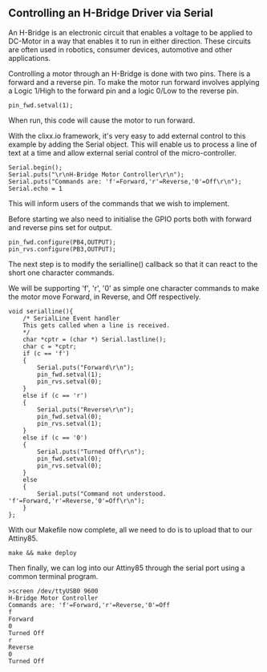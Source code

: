 Controlling an H-Bridge Driver via Serial
-----------------------------------------

An H-Bridge is an electronic circuit that enables a voltage to be applied 
to DC-Motor in a way that enables it to run in either direction. These 
circuits are often used in robotics, consumer devices, automotive and 
other applications.

Controlling a motor through an H-Bridge is done with two pins. There is
a forward and a reverse pin. To make the motor run forward involves
applying a Logic 1/High to the forward pin and a logic 0/Low to the
reverse pin.

    pin_fwd.setval(1);

When run, this code will cause the motor to run forward.

With the clixx.io framework, it's very easy to add external control to
this example by adding the Serial object. This will enable us to process
a line of text at a time and allow external serial control of the 
micro-controller.

    Serial.begin();
    Serial.puts("\r\nH-Bridge Motor Controller\r\n");
    Serial.puts("Commands are: 'f'=Forward,'r'=Reverse,'0'=Off\r\n");
    Serial.echo = 1

This will inform users of the commands that we wish to implement.

Before starting we also need to initialise the GPIO ports both with
forward and reverse pins set for output.

    pin_fwd.configure(PB4,OUTPUT);
    pin_rvs.configure(PB3,OUTPUT);

The next step is to modify the serialline() callback so that it
can react to the short one character commands.

We will be supporting 'f', 'r', '0' as simple one character commands
to make the motor move Forward, in Reverse, and Off respectively.

    void serialline(){
        /* SerialLine Event handler
        This gets called when a line is received.
        */
        char *cptr = (char *) Serial.lastline();
        char c = *cptr;
        if (c == 'f')
        {
            Serial.puts("Forward\r\n");
            pin_fwd.setval(1);
            pin_rvs.setval(0);
        }
        else if (c == 'r')
        {
            Serial.puts("Reverse\r\n");
            pin_fwd.setval(0);
            pin_rvs.setval(1);
        }
        else if (c == '0')
        {
            Serial.puts("Turned Off\r\n");
            pin_fwd.setval(0);
            pin_rvs.setval(0);
        }
        else
        {
            Serial.puts("Command not understood. 'f'=Forward,'r'=Reverse,'0'=Off\r\n");
        }
    };

With our Makefile now complete, all we need to do is to upload that to
our Attiny85.

    make && make deploy
    
Then finally, we can log into our Attiny85 through the serial port using
a common terminal program.

    >screen /dev/ttyUSB0 9600
    H-Bridge Motor Controller
    Commands are: 'f'=Forward,'r'=Reverse,'0'=Off
    f
    Forward
    0
    Turned Off
    r
    Reverse
    0
    Turned Off

